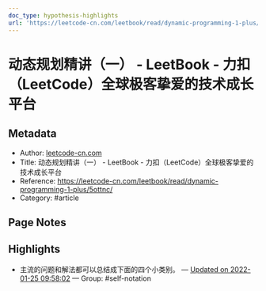 ```yaml
---
doc_type: hypothesis-highlights
url: 'https://leetcode-cn.com/leetbook/read/dynamic-programming-1-plus/5ottnc/'
---
```


# 动态规划精讲（一） - LeetBook - 力扣（LeetCode）全球极客挚爱的技术成长平台

## Metadata
- Author: [leetcode-cn.com]()
- Title: 动态规划精讲（一） - LeetBook - 力扣（LeetCode）全球极客挚爱的技术成长平台
- Reference: https://leetcode-cn.com/leetbook/read/dynamic-programming-1-plus/5ottnc/
- Category: #article

## Page Notes
## Highlights
- 主流的问题和解法都可以总结成下面的四个小类别。 — [Updated on 2022-01-25 09:58:02](https://hyp.is/OooNBH2CEeyUHy_ml1rTgw/leetcode-cn.com/leetbook/read/dynamic-programming-1-plus/5ottnc/) — Group: #self-notation




